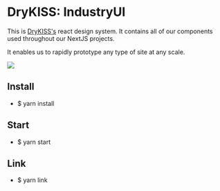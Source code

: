 # DryKISS: IndustryUI

This is [DryKISS's](https://drykiss.com) react design system. It contains all of
our components used throughout our NextJS projects.

It enables us to rapidly prototype any type of site at any scale.

![](https://github.com/DryKISS/industryui.com/workflows/Lint%20IndustryUI/badge.svg)

## Install

- $ yarn install

## Start

- $ yarn start

## Link

- $ yarn link
